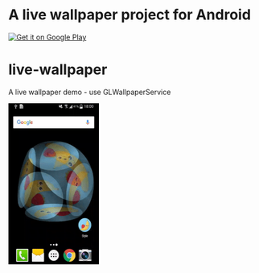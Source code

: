 # A live wallpaper project for Android
<a href="https://play.google.com/store/apps/details?id=com.kinglloy.album" target="_blank">
<img src="https://play.google.com/intl/en_us/badges/images/generic/en-play-badge.png" alt="Get it on Google Play" height="90"/></a>


# live-wallpaper
A live wallpaper demo - use GLWallpaperService

<img src="https://github.com/jinkg/Screenshots/blob/master/live-wallpaper/wallpaper_demo3.gif" width="180" height="320">
